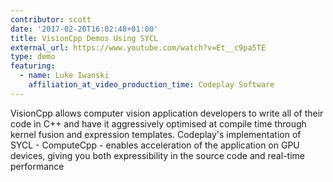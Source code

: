 ```yaml
---
contributor: scott
date: '2017-02-20T16:02:48+01:00'
title: VisionCpp Demos Using SYCL
external_url: https://www.youtube.com/watch?v=Et__c9pa5TE
type: demo
featuring:
  - name: Luke Iwanski
    affiliation_at_video_production_time: Codeplay Software
---
```


VisionCpp allows computer vision application developers to write all of their code in C++ and have it aggressively
optimised at compile time through kernel fusion and expression templates. Codeplay's implementation of SYCL -
ComputeCpp - enables acceleration of the application on GPU devices, giving you both expressibility in the source code
and real-time performance
